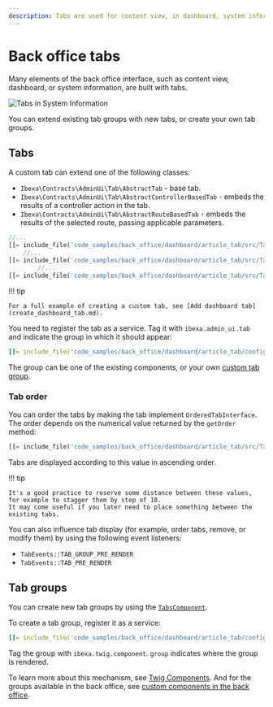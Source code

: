 ```yaml
---
description: Tabs are used for content view, in dashboard, system information and other parts of the back office and are extensible.
---
```


# Back office tabs

Many elements of the back office interface, such as content view, dashboard, or system information, are built with tabs.

![Tabs in System Information](tabs_system_info.png)

You can extend existing tab groups with new tabs, or create your own tab groups.

## Tabs

A custom tab can extend one of the following classes:

- `Ibexa\Contracts\AdminUi\Tab\AbstractTab` - base tab.
- `Ibexa\Contracts\AdminUi\Tab\AbstractControllerBasedTab` - embeds the results of a controller action in the tab.
- `Ibexa\Contracts\AdminUi\Tab\AbstractRouteBasedTab` - embeds the results of the selected route, passing applicable parameters.

``` php
//...
[[= include_file('code_samples/back_office/dashboard/article_tab/src/Tab/Dashboard/Everyone/EveryoneArticleTab.php', 16, 17) =]]
    //...
[[= include_file('code_samples/back_office/dashboard/article_tab/src/Tab/Dashboard/Everyone/EveryoneArticleTab.php', 34, 43) =]][[= include_file('code_samples/back_office/dashboard/article_tab/src/Tab/Dashboard/Everyone/EveryoneArticleTab.php', 49, 51) =]]
        //...
[[= include_file('code_samples/back_office/dashboard/article_tab/src/Tab/Dashboard/Everyone/EveryoneArticleTab.php', 70, 73) =]]
```

!!! tip

    For a full example of creating a custom tab, see [Add dashboard tab](create_dashboard_tab.md).

You need to register the tab as a service.
Tag it with `ibexa.admin_ui.tab` and indicate the group in which it should appear:

``` yaml
[[= include_file('code_samples/back_office/dashboard/article_tab/config/custom_services.yaml', 0, 7) =]]
```

The group can be one of the existing components, or your own [custom tab group](#tab-groups).

### Tab order

You can order the tabs by making the tab implement `OrderedTabInterface`.
The order depends on the numerical value returned by the `getOrder` method:

``` php
[[= include_file('code_samples/back_office/dashboard/article_tab/src/Tab/Dashboard/Everyone/EveryoneArticleTab.php', 44, 48) =]]
```

Tabs are displayed according to this value in ascending order.

!!! tip

    It's a good practice to reserve some distance between these values, for example to stagger them by step of 10.
    It may come useful if you later need to place something between the existing tabs.

You can also influence tab display (for example, order tabs, remove, or modify them) by using the following event listeners:

- `TabEvents::TAB_GROUP_PRE_RENDER`
- `TabEvents::TAB_PRE_RENDER`

## Tab groups

You can create new tab groups by using the [`TabsComponent`](https://github.com/ibexa/admin-ui/blob/main/src/lib/Component/TabsComponent.php).

To create a tab group, register it as a service:

``` yaml
[[= include_file('code_samples/back_office/dashboard/article_tab/config/custom_services.yaml', 0, 1) =]][[= include_file('code_samples/back_office/dashboard/article_tab/config/custom_services.yaml', 7, 13) =]]
```

Tag the group with `ibexa.twig.component`.
`group` indicates where the group is rendered.

To learn more about this mechanism, see [Twig Components](components.md).
And for the groups available in the back office, see [custom components in the back office](custom_components.md).
